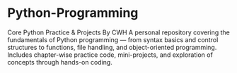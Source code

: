 # Python-Programming
Core Python Practice &amp; Projects By CWH
A personal repository covering the fundamentals of Python programming — from syntax basics and control structures to functions, file handling, and object-oriented programming. Includes chapter-wise practice code, mini-projects, and exploration of concepts through hands-on coding.

